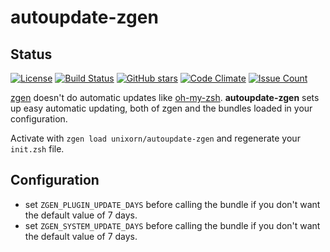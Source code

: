 # autoupdate-zgen

## Status

[![License](https://img.shields.io/github/license/unixorn/autoupdate-zgen.svg)](https://opensource.org/licenses/BSD-3-Clause)
[![Build Status](https://travis-ci.org/unixorn/autoupdate-zgen.svg?branch=master)](https://travis-ci.org/unixorn/autoupdate-zgen)
[![GitHub stars](https://img.shields.io/github/stars/unixorn/autoupdate-zgen.svg)](https://github.com/unixorn/autoupdate-zgen/stargazers)
[![Code Climate](https://codeclimate.com/github/unixorn/autoupdate-zgen/badges/gpa.svg)](https://codeclimate.com/github/unixorn/autoupdate-zgen)
[![Issue Count](https://codeclimate.com/github/unixorn/autoupdate-zgen/badges/issue_count.svg)](https://codeclimate.com/github/unixorn/autoupdate-zgen)


[zgen](https://github.com/tarjoilija/zgen) doesn't do automatic updates like [oh-my-zsh](https://github.com/robbyrussell/oh-my-zsh). **autoupdate-zgen** sets up easy automatic updating, both of zgen and the bundles loaded in your configuration.

Activate with `zgen load unixorn/autoupdate-zgen` and regenerate your `init.zsh` file.

## Configuration

* set `ZGEN_PLUGIN_UPDATE_DAYS` before calling the bundle if you don't want
the default value of 7 days.
* set `ZGEN_SYSTEM_UPDATE_DAYS` before calling the bundle if you don't want
the default value of 7 days.
